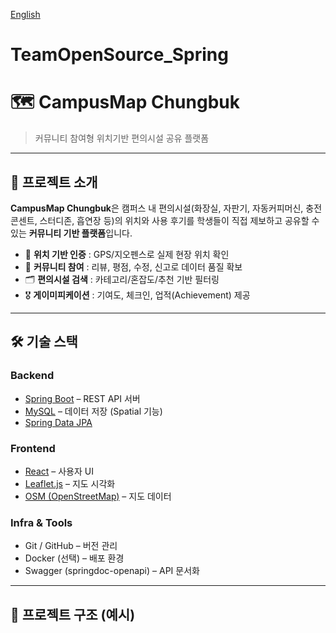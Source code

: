 [English](./README_ENGLISH.md)

# TeamOpenSource_Spring
# 🗺️ CampusMap Chungbuk
> 커뮤니티 참여형 위치기반 편의시설 공유 플랫폼

---

## 🚀 프로젝트 소개
**CampusMap Chungbuk**은 캠퍼스 내 편의시설(화장실, 자판기, 자동커피머신, 충전 콘센트, 스터디존, 흡연장 등)의 위치와 사용 후기를
학생들이 직접 제보하고 공유할 수 있는 **커뮤니티 기반 플랫폼**입니다.

- 📍 **위치 기반 인증** : GPS/지오펜스로 실제 현장 위치 확인  
- 📝 **커뮤니티 참여** : 리뷰, 평점, 수정, 신고로 데이터 품질 확보  
- 🗂️ **편의시설 검색** : 카테고리/혼잡도/추천 기반 필터링  
- 🎖️ **게이미피케이션** : 기여도, 체크인, 업적(Achievement) 제공  

---

## 🛠️ 기술 스택
### Backend
- [Spring Boot](https://spring.io/projects/spring-boot) – REST API 서버
- [MySQL](https://www.mysql.com/) – 데이터 저장 (Spatial 기능)
- [Spring Data JPA](https://spring.io/projects/spring-data-jpa)

### Frontend
- [React](https://react.dev/) – 사용자 UI
- [Leaflet.js](https://leafletjs.com/) – 지도 시각화
- [OSM (OpenStreetMap)](https://www.openstreetmap.org/) – 지도 데이터

### Infra & Tools
- Git / GitHub – 버전 관리
- Docker (선택) – 배포 환경
- Swagger (springdoc-openapi) – API 문서화

---

## 📂 프로젝트 구조 (예시)
